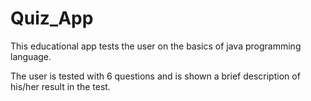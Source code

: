 # Quiz_App
This educational app tests the user on the basics of java programming language.

The user is tested with 6 questions and is shown a brief description of his/her result in the test.
